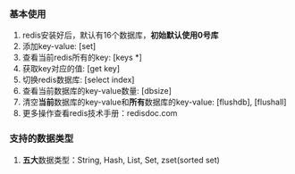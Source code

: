### 基本使用
1. redis安装好后，默认有16个数据库，**初始默认使用0号库**
2. 添加key-value: [set]
3. 查看当前redis所有的key: [keys *]
4. 获取key对应的值: [get key]
5. 切换redis数据库: [select index]
6. 查看当前数据库的key-value数量: [dbsize]
7. 清空**当前**数据库的key-value和**所有**数据库的key-value: [flushdb], [flushall]
8. 更多操作查看redis技术手册：redisdoc.com

### 支持的数据类型
1. **五大**数据类型：String, Hash, List, Set, zset(sorted set)